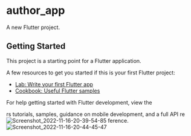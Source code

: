 # author_app

A new Flutter project.

## Getting Started

This project is a starting point for a Flutter application.

A few resources to get you started if this is your first Flutter project:

- [Lab: Write your first Flutter app](https://docs.flutter.dev/get-started/codelab)
- [Cookbook: Useful Flutter samples](https://docs.flutter.dev/cookbook)

For help getting started with Flutter development, view the

rs tutorials,
samples, guidance on mobile development, and a full API re![Screenshot_2022-11-16-20-39-54-85](https://user-images.githubusercontent.com/111499619/202233281-8aadea6b-6193-41fe-9ed2-e80b6c2d832f.png)
ference.
![Screenshot_2022-11-16-20-44-45-47](https://user-images.githubusercontent.com/111499619/202233100-335babb2-3f8a-40e4-aa1f-17699c0cf503.png)

